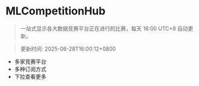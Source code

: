 # MLCompetitionHub

> 一站式显示各大数据竞赛平台正在进行的比赛，每天 16:00 UTC+8 自动更新。
  
> 更新时间: 2025-06-28T16:00:12+0800 

* 多家竞赛平台
* 多种订阅方式
* 下拉查看更多